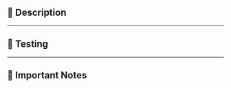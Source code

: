 ## 📝 Description
<!-- What does this PR do? Why is it needed? -->

---
## 🧪 Testing

<!-- How can this be tested? Include steps or scenarios if needed -->

---

## 📘 Important Notes 

<!-- Any extra context or things to keep in mind for the team -->